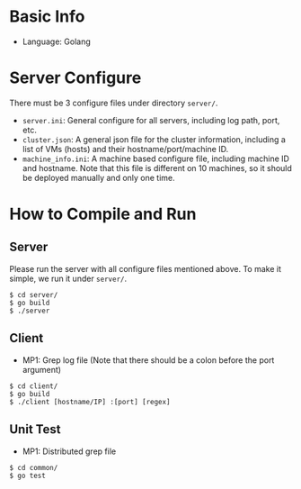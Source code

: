 # Basic Info
- Language: Golang

# Server Configure
There must be 3 configure files under directory `server/`.
- `server.ini`: General configure for all servers, including log path, port, etc.
- `cluster.json`: A general json file for the cluster information, including a list of VMs (hosts) and their hostname/port/machine ID.
- `machine_info.ini`: A machine based configure file, including machine ID and hostname. Note that this file is different on 10 machines, so it should be deployed manually and only one time.

# How to Compile and Run
## Server
Please run the server with all configure files mentioned above. To make it simple, we run it under `server/`.
```
$ cd server/
$ go build
$ ./server
```

## Client
- MP1: Grep log file (Note that there should be a colon before the port argument)
```
$ cd client/
$ go build
$ ./client [hostname/IP] :[port] [regex]
```

## Unit Test
- MP1: Distributed grep file
```
$ cd common/
$ go test
```
